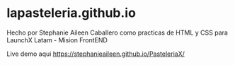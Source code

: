 # lapasteleria.github.io
Hecho por Stephanie Aileen Caballero como practicas de HTML y CSS para LaunchX Latam - Mision FrontEND


Live demo aqui https://stephanieaileen.github.io/PasteleriaX/
